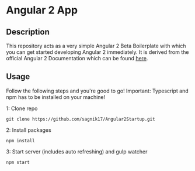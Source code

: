 # Angular 2 App

## Description
This repository acts as a very simple Angular 2 Beta Boilerplate with which you can get started developing Angular 2 immediately.
It is derived from the official Angular 2 Documentation which can be found [here](https://angular.io/docs/ts/latest/quickstart.html).
## Usage
Follow the following steps and you're good to go! Important: Typescript and npm has to be installed on your machine!

1: Clone repo
```
git clone https://github.com/sagnik17/Angular2Startup.git
```
2: Install packages
```
npm install
```
3: Start server (includes auto refreshing) and gulp watcher
```
npm start
```
